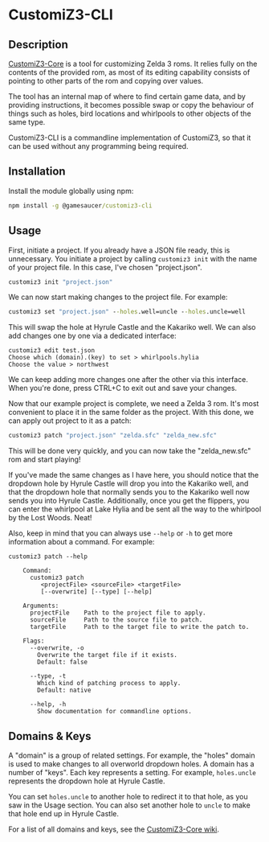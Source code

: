 # CustomiZ3-CLI

## Description

[CustomiZ3-Core](https://github.com/gamesaucer/CustomiZ3-Core) is a tool for customizing Zelda 3 roms. It relies fully on the contents of the provided rom, as most of its editing capability consists of pointing to other parts of the rom and copying over values.

The tool has an internal map of where to find certain game data, and by providing instructions, it becomes possible swap or copy the behaviour of things such as holes, bird locations and whirlpools to other objects of the same type.

CustomiZ3-CLI is a commandline implementation of CustomiZ3, so that it can be used without any programming being required.

## Installation

Install the module globally using npm:

```cmd
npm install -g @gamesaucer/customiz3-cli
```

## Usage

First, initiate a project. If you already have a JSON file ready, this is unnecessary. You initiate a project by calling `customiz3 init` with the name of your project file. In this case, I've chosen "project.json".

```cmd
customiz3 init "project.json"
```

We can now start making changes to the project file. For example:

```cmd
customiz3 set "project.json" --holes.well=uncle --holes.uncle=well
```

This will swap the hole at Hyrule Castle and the Kakariko well. We can also add changes one by one via a dedicated interface:

```
customiz3 edit test.json
Choose which (domain).(key) to set > whirlpools.hylia
Choose the value > northwest
```

We can keep adding more changes one after the other via this interface. When you're done, press CTRL+C to exit out and save your changes.

Now that our example project is complete, we need a Zelda 3 rom. It's most convenient to place it in the same folder as the project. With this done, we can apply out project to it as a patch:

```cmd
customiz3 patch "project.json" "zelda.sfc" "zelda_new.sfc"
```

This will be done very quickly, and you can now take the "zelda_new.sfc" rom and start playing!

If you've made the same changes as I have here, you should notice that the dropdown hole by Hyrule Castle will drop you into the Kakariko well, and that the dropdown hole that normally sends you to the Kakariko well now sends you into Hyrule Castle. Additionally, once you get the flippers, you can enter the whirlpool at Lake Hylia and be sent all the way to the whirlpool by the Lost Woods. Neat!

Also, keep in mind that you can always use `--help` or `-h` to get more information about a command. For example:

```
customiz3 patch --help

    Command:
      customiz3 patch
         <projectFile> <sourceFile> <targetFile>
         [--overwrite] [--type] [--help]

    Arguments:
      projectFile    Path to the project file to apply.
      sourceFile     Path to the source file to patch.
      targetFile     Path to the target file to write the patch to.

    Flags:
      --overwrite, -o
        Overwrite the target file if it exists.
        Default: false

      --type, -t
        Which kind of patching process to apply.
        Default: native

      --help, -h
        Show documentation for commandline options.
```

## Domains & Keys

A "domain" is a group of related settings. For example, the "holes" domain is used to make changes to all overworld dropdown holes. A domain has a number of "keys". Each key represents a setting. For example, `holes.uncle` represents the dropdown hole at Hyrule Castle.

You can set `holes.uncle` to another hole to redirect it to that hole, as you saw in the Usage section. You can also set another hole to `uncle` to make that hole end up in Hyrule Castle.

For a list of all domains and keys, see the [CustomiZ3-Core wiki](https://github.com/gamesaucer/CustomiZ3-Core/wiki).